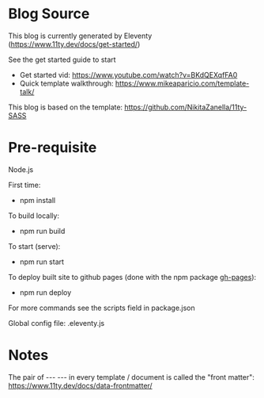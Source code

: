 # Blog Source

This blog is currently generated by Eleventy (https://www.11ty.dev/docs/get-started/)

See the get started guide to start

* Get started vid: https://www.youtube.com/watch?v=BKdQEXqfFA0 
* Quick template walkthrough: https://www.mikeaparicio.com/template-talk/ 

This blog is based on the template:
https://github.com/NikitaZanella/11ty-SASS

# Pre-requisite
Node.js

First time:
* npm install

To build locally:
* npm run build

To start (serve):
* npm run start

To deploy built site to github pages (done with the npm package [gh-pages](https://www.npmjs.com/package/gh-pages)):
* npm run deploy

For more commands see the scripts field in package.json

Global config file: .eleventy.js

# Notes
The pair of --- --- in every template / document is called the "front matter": https://www.11ty.dev/docs/data-frontmatter/